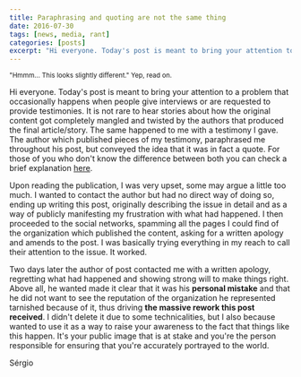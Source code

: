 ```yaml
---
title: Paraphrasing and quoting are not the same thing
date: 2016-07-30
tags: [news, media, rant]
categories: [posts]
excerpt: "Hi everyone. Today's post is meant to bring your attention to a problem that occasionally happens when people give interviews or are requested to provide testimonies. It is not rare to hear stories about how the original content got completely mangled and twisted by the authors that produced the final article/story."
---
```

<!-- 
**Edit:**
*FuseNet, unpublished the [page][post]. Something is happening. Let's hope for the best.* -->

<sub>"Hmmm... This looks slightly different." Yep, read on.</sub>

Hi everyone. Today's post is meant to bring your attention to a problem that occasionally happens when people give interviews or are requested to provide testimonies. It is not rare to hear stories about how the original content got completely mangled and twisted by the authors that produced the final article/story. The same happened to me with a testimony I gave. The author which published pieces of my testimony, paraphrased me throughout his post, but conveyed the idea that it was in fact a quote. For those of you who don't know the difference between both you can check a brief explanation [here](http://www.plagiarism.org/citing-sources/how-to-paraphrase/).

Upon reading the publication, I was very upset, some may argue a little too much. I wanted to contact the author but had no direct way of doing so, ending up writing this post, originally describing the issue in detail and as a way of publicly manifesting my frustration with what had happened. I then proceeded to the social networks, spamming all the pages I could find of the organization which published the content, asking for a written apology and amends to the post. I was basically trying everything in my reach to call their attention to the issue. It worked.

Two days later the author of post contacted me with a written apology, regretting what had happened and showing strong will to make things right. Above all, he wanted made it clear that it was his **personal mistake** and that he did not want to see the reputation of the organization he represented tarnished because of it, thus driving **the massive rework this post received**. I didn't delete it due to some technicalities, but I also because wanted to use it as a way to raise your awareness to the fact that things like this happen. It's your public image that is at stake and you're the person responsible for ensuring that you're accurately portrayed to the world. 

Sérgio

<!-- 
Today, I found out I was a victim of this unfortunate lack of professionalism.

From 20th to the 23rd of June, I attended the [Crash Course on Parallel Computing for Fusion - 24h Técnico.Ulisboa][course], hosted by the  [Instituto de Plasmas e Fusão Nuclear][ipfn] (IPFN), at [Instituto Superior Técnico][ist]. The workshop was organized by IPFN and was advertised on [FuseNet][fusenet].

The program covered introductory exercises on [CUDA][cuda], [OpenMP][omp] and [OpenMPI][mpi], all of them technologies I have interest in. The quorum was pretty much full, and since I was the only one not coming from a physics background, I was asked to provide a testimony about my experience: why had I decided to attend the workshop, what was covered, my general opinion about it, etc...  I was told that it was going to be published at some point on FuseNet's website and therefore I gladly accepted the task, since in the end it was free outreach. It came with steep price. 

Below, I present both the content that was published on FuseNet and the testimony I handed them to be published. What you'll notice is that the author paraphrased me, although conveying the idea that it is in fact a quote, and to make it worse, he used a somewhat awful unimaginative macaronic english.

![facepalm](https://upload.wikimedia.org/wikipedia/commons/3/3b/Paris_Tuileries_Garden_Facepalm_statue.jpg)
*Picture by [Alex E. Proimos](https://www.flickr.com/photos/proimos/)*

I'm hoping to see this issue cleared, the post amended and to receive a written apology from its author. Make me proud FuseNet, I'm waiting. Time to spam the social networks.
 --><!-- 
# The FuseNet post

The post can be checked [here][post]. I took a [snapshot](/images/posts/fusenet-post.png) of the page, just in case it (hopefully) gets edited at some point, so that this rant doesn't lose its context. Nevertheless, let's focus on what was published **as my own words**. I took the liberty to highlight in bold some of the blatant editorials.

> Especially those courses, were the main reason for Sérgio Agostinho, a Portuguese PhD student at the Signal Processing Group of the Instituto de Sistemas e Robótica (affiliated with IST), to sign up for the workshop. "Both, CUDA and OpenMP, are currently very popular for many exciting and different applications", Sérgio says. "A combination of both programming frameworks provides a very powerful toolset for developing **codes**. Having some experience with both of them, could help me develop a very efficient implementation of the algorithms on which I will be working during the course of my PhD." Sérgio is doing his PhD in the field of Computer Vision (CV), **focussing** on Structure from Motion. "Furthermore, for my job as maintainer of the Point Cloud Library (PCL), a popular library in CV, it is also very useful to be familiar with CUDA and OpenMP, since many of the contributions to the **PCDL-library** are made with those techniques."



# My testimony

Here's the [original file](/assets/pdf/sagostinho_testimony.pdf) I handed for being published. The content is shown underneath with my typos in bold, to be equally fair.

> My name is Sérgio Agostinho, a PhD student working in Computer Vision (CV), focused in Structure from Motion, and I attended the Crash Course on Parallel Computing for Fusion at Instituto Superior Técnico (IST) in Lisbon, from June 20th – 23rd 2016. I work at IST, where I'm part of the Signal Processing Group at Instituto de Sistemas e Robótica.
> 
> I decided to **enrol** in this course because it covered CUDA and OpenMP. CUDA became a prominent framework over this past decade enabling the many exciting applications in many topics of CV, but more recently, driving astonishing results in Deep Learning, by empowering popular frameworks like TensorFlow and Caffe. OpenMP became popular for allowing developers to take full advantage of the now standard multicore architectures, with very minimal effort. Expertise on both constitutes a powerful toolset for developing very efficient implementations of the algorithms I'll be working on, over the course of my PhD.
>
> Besides being a PhD student, I'm also a maintainer for a popular library in CV called Point Cloud Library (PCL). PCL is a library focused on manipulating 3D point clouds, and it provides a lot of functionalities to work with this particular data structure. Many of the operations over point clouds, can be parallelized and as such, the library has a number of implementations making use of OpenMP and CUDA e.g.: normal estimation and kinfu (an open source implementation of the Kinect Fusion algorithm), respectively. As a maintainer, I'm responsible for reviewing contributions to the library made by the community and fixing bugs, some of them made with CUDA and OpenMP.
> 
> What I found most useful about the course was that it provided a hands-on introduction on three different types of frameworks which cover most needs, in terms of parallelization, a developer might have. CUDA is great when having to perform vectorized operations over high dimensional data, OpenMP allows to easily fully exploit the multicore architectures, and if the problem is too big to be handled by a single machine, that's where MPI comes in and helps approach it from a multi-machine/cluster perspective.
> 
> In this day and age, where parallel computational devices are ubiquitous, this course should be considered mandatory for any entry level developer looking to work in highly intensive computing applications. I you have the opportunity to take it, don't miss the chance.

 -->


[course]: http://www.fusenet.eu/node/1095
[cuda]: http://www.nvidia.com/object/cuda_home_new.html
[ipfn]: http://www.ipfn.ist.utl.pt/
[ist]: https://tecnico.ulisboa.pt/pt/
[fusenet]: http://www.fusenet.eu/
[mpi]: http://www.open-mpi.org/
[omp]: http://openmp.org/wp/
[post]: http://www.fusenet.eu/node/1146
